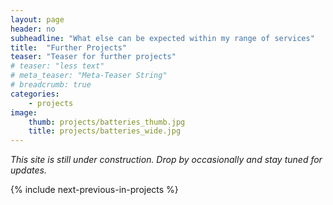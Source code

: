 ```yaml
---
layout: page
header: no
subheadline: "What else can be expected within my range of services"
title:  "Further Projects"
teaser: "Teaser for further projects"
# teaser: "less text"
# meta_teaser: "Meta-Teaser String"
# breadcrumb: true
categories:
    - projects
image:
    thumb: projects/batteries_thumb.jpg
    title: projects/batteries_wide.jpg
---
```


_This site is still under construction. Drop by occasionally and stay tuned for
updates._

{% include next-previous-in-projects %}